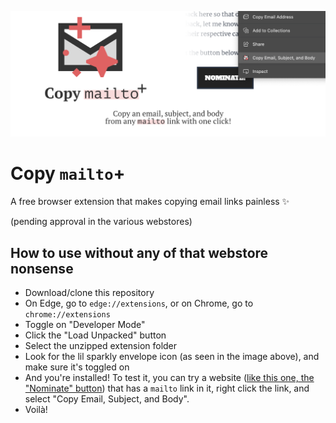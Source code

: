 <p align="center">
    <img alt="Copy mailto+" src="./banner.png">
</p>

# Copy `mailto`+

A free browser extension that makes copying email links painless ✨

(pending approval in the various webstores)

## How to use without any of that webstore nonsense

- Download/clone this repository
- On Edge, go to `edge://extensions`, or on Chrome, go to `chrome://extensions`
- Toggle on "Developer Mode"
- Click the "Load Unpacked" button
- Select the unzipped extension folder
- Look for the lil sparkly envelope icon (as seen in the image above), and make sure it's toggled on
- And you're installed! To test it, you can try a website ([like this one, the "Nominate" button](https://indienewsletters.com/nominate/)) that has a `mailto` link in it, right click the link, and select "Copy Email, Subject, and Body".
- Voilà!
